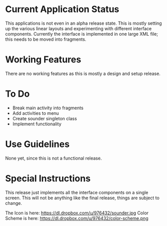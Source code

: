 # Current Application Status
This applications is not even in an alpha release state. This is mostly setting up the various linear layouts and experimenting with different interface components. Currently the interface is implemented in one large XML file; this needs to be moved into fragments.

# Working Features
There are no working features as this is mostly a design and setup release.

# To Do
 * Break main activity into fragments
 * Add activities to menu
 * Create sounder singleton class
 * Implement functionality

# Use Guidelines
None yet, since this is not a functional release.

# Special Instructions
This release just implements all the interface components on a single screen. This will not be anything like the final release, things are subject to change.

The Icon is here: https://dl.dropbox.com/u/976432/sounder.jpg
Color Scheme is here: https://dl.dropbox.com/u/976432/color-scheme.png
